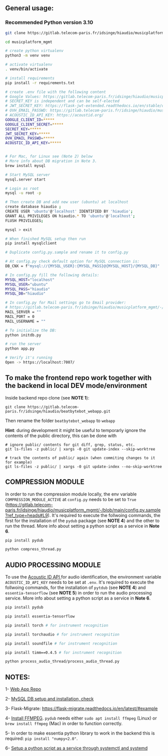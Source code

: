 ## General usage:

### Recommended Python version 3.10


```bash
git clone https://gitlab.telecom-paris.fr/idsinge/hiaudio/musicplatform_mgmt.git

cd musicplatform_mgmt

# create python virtualenv
python3 -m venv venv

# activate virtualenv
. venv/bin/activate

# install requirements
pip install -r requirements.txt

# create .env file with the following content
# Google Values: https://gitlab.telecom-paris.fr/idsinge/hiaudio/musicplatform_mgmt/-/wikis/SOURCE-CODE/Google-OAuth-Setup
# SECRET_KEY is independent and can be self-elected
# JWT_SECRET_KEY: https://flask-jwt-extended.readthedocs.io/en/stable/options.html#JWT_SECRET_KEY
# OVH_EMAIL_PASSWD: https://gitlab.telecom-paris.fr/idsinge/hiaudio/musicplatform_mgmt/-/wikis/HOSTING/OVH-(domain) 
# ACOUSTIC_ID_API_KEY: https://acoustid.org/
GOOGLE_CLIENT_ID=*****
GOOGLE_CLIENT_SECRET=*****
SECRET_KEY=*****
JWT_SECRET_KEY=*****
OVH_EMAIL_PASSWD=*****
ACOUSTIC_ID_API_KEY=*****


# For Mac, for Linux see (Note 2) below
# More info about DB migration in Note 3.
brew install mysql

# Start MySQL server
mysql.server start

# Login as root
mysql -u root -p

# Then create DB and add new user (ubuntu) at localhost
create database hiaudio ; 
CREATE USER 'ubuntu'@'localhost' IDENTIFIED BY 'hiaudio';
GRANT ALL PRIVILEGES ON hiaudio.* TO 'ubuntu'@'localhost';
FLUSH PRIVILEGES;

mysql > exit

# When finished MySQL setup then run
pip install mysqlclient

# Duplicate config.py.sample and rename it to config.py

# At config.py check default option for MySQL connection is:
DB_CNX = f"mysql://{MYSQL_USER}:{MYSQL_PASS}@{MYSQL_HOST}/{MYSQL_DB}"

# In config.py fill the following details:
MYSQL_HOST="localhost"
MYSQL_USER="ubuntu"
MYSQL_PASS="hiaudio"
MYSQL_DB="hiaudio"

# In config.py for Mail settings go to Email provider: 
# https://gitlab.telecom-paris.fr/idsinge/hiaudio/musicplatform_mgmt/-/wikis/HOSTING/OVH-(domain) 
MAIL_SERVER = ""
MAIL_PORT = 0
MAIL_USERNAME = ""

# To initialize the DB:
python initdb.py

# run the server 
python app.py

# Verify it's running
Open -> https://localhost:7007/

```

## To make the frontend repo work together with the backend in local DEV mode/environment


Inside backend repo clone (see **NOTE 1**):
```
git clone https://gitlab.telecom-paris.fr/idsinge/hiaudio/beatbytebot_webapp.git

```

Then rename the folder `beatbytebot_webapp` to `webapp`

**Hint**: during development it might be useful to temporarly ignore the contents of the public directory, this can be done with

```
# ignore public/ contents for git diff, grep, status, etc.
git ls-files -z public/ | xargs -0 git update-index --skip-worktree

# track the contents of public/ again (when commiting changes to it for example)
git ls-files -z public/ | xargs -0 git update-index --no-skip-worktree
```

## COMPRESSION MODULE

In order to run the compression module locally, the env variable `COMPRESSION_MODULE_ACTIVE` at `config.py` needs to be set to `True` (https://gitlab.telecom-paris.fr/idsinge/hiaudio/musicplatform_mgmt/-/blob/main/config.py.sample?ref_type=heads#L9). It's required to execute the follwoing commands, the first for the installation of the `pydub` package (see **NOTE 4**) and the other to run the thread. More info about setting a python script as a service in **Note 6**.

```bash
pip install pydub

python compress_thread.py
```


## AUDIO PROCESSING MODULE

To use the [Acoustic ID API ](https://acoustid.org/) for audio identification, the environment variable `ACOUSTIC_ID_API_KEY` needs to be set at `.env`. It's required to execute the follwoing commands, for the installation of `pytdub` (see **NOTE 4**) and `essentia-tensorflow` (see **NOTE 5**) in order to run the audio processing service. More info about setting a python script as a service in **Note 6**.

```bash
pip install pydub

pip install essentia-tensorflow

pip install torch # for instrument recognition

pip install torchaudio # for instrument recognition

pip install soundfile # for instrument recognition

pip install timm==0.4.5 # for instrument recognition

python process_audio_thread/process_audio_thread.py
```



## NOTES:
1- [Web App Repo](https://gitlab.telecom-paris.fr/idsinge/hiaudio/beatbytebot_webapp#how-to-run-it-locally)

2- [MySQL DB setup and installation, check](https://gitlab.telecom-paris.fr/idsinge/hiaudio/musicplatform_mgmt/-/wikis/SOURCE-CODE/DB/Change-DB-type-to-MySQL)

3- Flask-Migrate: https://flask-migrate.readthedocs.io/en/latest/#example

4- [Install FFMPEG](https://gist.github.com/barbietunnie/47a3de3de3274956617ce092a3bc03a1). `pydub` needs either `sudo apt install ffmpeg` (Linux) or `brew install ffmpeg` (Mac) in order to function correctly. 

5- In order to make essentia python library to work in the backend this is required: `pip install "numpy<2.0"`.

6- [Setup a python script as a service through systemctl and systemd](https://gitlab.telecom-paris.fr/idsinge/hiaudio/musicplatform_mgmt/-/wikis/HOSTING/Setup-a-python-script-as-a-service-through-systemctl-and-systemd)